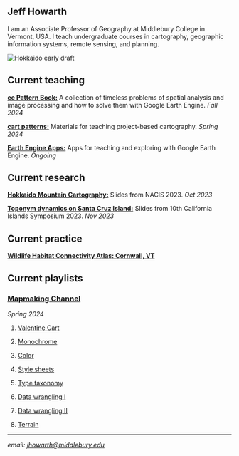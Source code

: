## Jeff Howarth  

I am an Associate Professor of Geography at Middlebury College in Vermont, USA. I teach undergraduate courses in cartography, geographic information systems, remote sensing, and planning.

![Hokkaido early draft](/images/hokkaido_cropped.png)

## Current teaching   

[**ee Pattern Book:**](https://jeffhowarth.github.io/ee-patterns/) A collection of timeless problems of spatial analysis and image processing and how to solve them with Google Earth Engine. *Fall 2024*

[**cart patterns:**](https://jeffhowarth.github.io/cartEdu/) Materials for teaching project-based cartography. *Spring 2024*  

[**Earth Engine Apps:**](https://jhowarth.users.earthengine.app/) Apps for teaching and exploring with Google Earth Engine. *Ongoing* 

## Current research       

[**Hokkaido Mountain Cartography:**](https://docs.google.com/presentation/d/1FNzZv8uxfSuqtvo-47VTBsPVJsbg0ZBKyq6v_kqCssc/edit?usp=sharing) Slides from NACIS 2023. *Oct 2023*    

[**Toponym dynamics on Santa Cruz Island:**](https://docs.google.com/presentation/d/1WuR2_Qj9izHtNO_TlYbVOom-esAQnLpvJ1UeFNziG7k/edit?usp=sharing) Slides from 10th California Islands Symposium 2023. *Nov 2023*      

## Current practice  

[**Wildlife Habitat Connectivity Atlas: Cornwall, VT**](https://jhowarth.users.earthengine.app/view/cornwall-connectivity)  

## Current playlists        

### [Mapmaking Channel](https://www.youtube.com/channel/UC5aiwSQBSrMrS3ZdZ_PDpQg)  

_Spring 2024_    

1. [Valentine Cart](https://docs.google.com/document/d/1-TUPqT2fso7l5rs_zTKpghDoVh4R_bs32TYTVjxL36Q/edit?usp=sharing)  

2. [Monochrome](https://docs.google.com/document/d/1WyBTgroYby2K7QDB4-tLfcmA7Uz08DuJ1UBG1g6kXAc/edit?usp=sharing)  

3. [Color](https://docs.google.com/document/d/1XIsGrsc_2HjSRH2Y9JwXoSvafG8LD0X9narOJrKsVho/edit?usp=sharing)  

4. [Style sheets](https://docs.google.com/document/d/1GU-Yw52HlrxKaIs5MVEbAf8k1K7-v_QtAHRQ8UMzBHw/edit?usp=sharing)  

5. [Type taxonomy](https://docs.google.com/document/d/1kRfvpnAgJxSI6ST25LR41xTGeaCdI99veHKhWwZim0E/edit?usp=sharing)  

6. [Data wrangling I](https://docs.google.com/document/d/16xxXJI4YWiqN0mJ6ljF69RltVYg9QEmfPgngS3Ww-Os/edit?usp=sharing)  

7. [Data wrangling II](https://docs.google.com/document/d/1xN2tRlBIoFYRfHzaFk3abwxclW2lH1fdZ37cmcjfZfs/edit?usp=sharing)  

8. [Terrain](https://docs.google.com/document/d/1qoFJRrikjdqFhrZyys-nILMjQUOCHjNnBV5lTuf6uh0/edit?usp=sharing)

---  

*email: jhowarth@middlebury.edu*  
